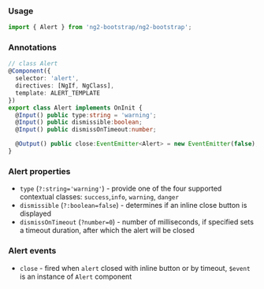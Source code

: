 ### Usage
```typescript
import { Alert } from 'ng2-bootstrap/ng2-bootstrap';
```

### Annotations
```typescript
// class Alert
@Component({
  selector: 'alert',
  directives: [NgIf, NgClass],
  template: ALERT_TEMPLATE
})
export class Alert implements OnInit {
  @Input() public type:string = 'warning';
  @Input() public dismissible:boolean;
  @Input() public dismissOnTimeout:number;

  @Output() public close:EventEmitter<Alert> = new EventEmitter(false);
}
```

### Alert properties
- `type` (`?:string='warning'`) - provide one of the four supported contextual classes:
`success`,`info`, `warning`, `danger`
- `dismissible` (`?:boolean=false`) - determines if an inline close button is displayed
- `dismissOnTimeout` (`?number=0`) - number of milliseconds, if specified sets a timeout duration, after which the alert will be closed

### Alert events
- `close` - fired when `alert` closed with inline button or by timeout, `$event` is an instance of `Alert` component
